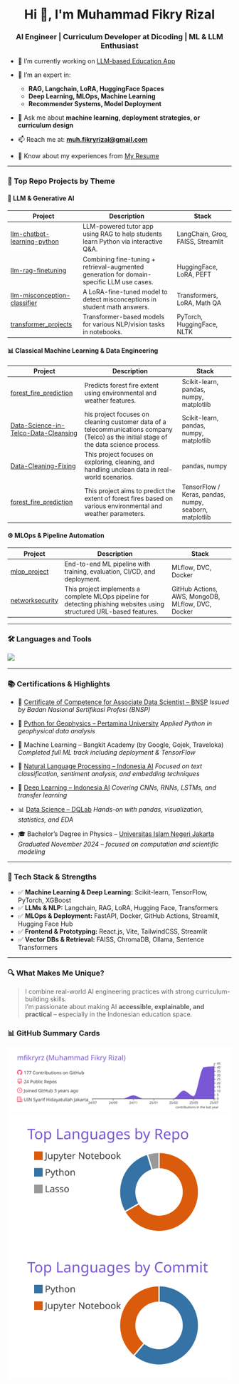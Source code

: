 <h1 align="center">Hi 👋, I'm Muhammad Fikry Rizal</h1>
<h3 align="center"> AI Engineer | Curriculum Developer at Dicoding | ML & LLM Enthusiast</h3>

- 🔭 I’m currently working on [LLM-based Education App](https://llm-python-learn.streamlit.app/)

- 🧠 I’m an expert in:
  - **RAG, Langchain, LoRA, HuggingFace Spaces**
  - **Deep Learning, MLOps, Machine Learning**
  - **Recommender Systems, Model Deployment**

- 💬 Ask me about **machine learning, deployment strategies, or curriculum design**
  
- 📫 Reach me at: **muh.fikryrizal@gmail.com**

- 📄 Know about my experiences from [My Resume](https://drive.google.com/file/d/1MOEGk4Ds6i52cKRWNeLR6wWXFI7urF4C/view?usp=sharing)

---

### 📌 Top Repo Projects by Theme

#### 🧠 LLM & Generative AI

| Project                                                                                  | Description                                                                               | Stack                             |
| ---------------------------------------------------------------------------------------- | ----------------------------------------------------------------------------------------- | --------------------------------- |
| [llm-chatbot-learning-python](https://github.com/mfikryrz/llm-chatbot-learning-python)   | LLM-powered tutor app using RAG to help students learn Python via interactive Q\&A.       | LangChain, Groq, FAISS, Streamlit |
| [llm-rag-finetuning](https://github.com/mfikryrz/llm-rag-finetuning)                     | Combining fine-tuning + retrieval-augmented generation for domain-specific LLM use cases. | HuggingFace, LoRA, PEFT           |
| [llm-misconception-classifier](https://github.com/mfikryrz/llm-misconception-classifier) | A LoRA-fine-tuned model to detect misconceptions in student math answers.                 | Transformers, LoRA, Math QA       |
| [transformer\_projects](https://github.com/mfikryrz/transformer_projects) | Transformer-based models for various NLP/vision tasks in notebooks. | PyTorch, HuggingFace, NLTK |


#### 📊 Classical Machine Learning & Data Engineering

| Project                                                                        | Description                                                           | Stack                                   |
| ------------------------------------------------------------------------------ | --------------------------------------------------------------------- | --------------------------------------- |
| [forest\_fire\_prediction](https://github.com/mfikryrz/forest_fire_prediction) | Predicts forest fire extent using environmental and weather features. | Scikit-learn, pandas, numpy, matplotlib |
| [Data-Science-in-Telco-Data-Cleansing](https://github.com/mfikryrz/Data-Science-in-Telco-Data-Cleansing) | his project focuses on cleaning customer data of a telecommunications company (Telco) as the initial stage of the data science process. | Scikit-learn, pandas, numpy, matplotlib |
| [Data-Cleaning-Fixing](https://github.com/mfikryrz/Data-Cleaning-Fixing) | This project focuses on exploring, cleaning, and handling unclean data in real-world scenarios. | pandas, numpy |
| [forest_fire_prediction](https://github.com/mfikryrz/forest_fire_prediction) | This project aims to predict the extent of forest fires based on various environmental and weather parameters. | TensorFlow / Keras, pandas, numpy, seaborn, matplotlib  |

#### ⚙️ MLOps & Pipeline Automation

| Project                                                   | Description                                                              | Stack               |
| --------------------------------------------------------- | ------------------------------------------------------------------------ | ------------------- |
| [mlop\_project](https://github.com/mfikryrz/mlop_project) | End-to-end ML pipeline with training, evaluation, CI/CD, and deployment. | MLflow, DVC, Docker |
| [networksecurity](https://github.com/mfikryrz/networksecurity) | This project implements a complete MLOps pipeline for detecting phishing websites using structured URL-based features. | GitHub Actions, AWS, MongoDB, MLflow, DVC, Docker |


---
### 🛠️ Languages and Tools
<p align="left">
  <img src="https://skillicons.dev/icons?i=python,fastapi,react,docker,linux,git,github,vscode,blender" />
</p>

---

### 📚 Certifications & Highlights

* 🥇 [Certificate of Competence for Associate Data Scientist – BNSP](https://drive.google.com/drive/folders/1XFdhDlvctRrF5XJ_HDN8p5HBXcpicQTB?usp=sharing)
  *Issued by Badan Nasional Sertifikasi Profesi (BNSP)*

* 🏅 [Python for Geophysics – Pertamina University](https://drive.google.com/drive/folders/1Sjy3uj4RxCNdxD3mIGGDsZRVlRO6FaLY?usp=sharing)
  *Applied Python in geophysical data analysis*

* 📘 Machine Learning – Bangkit Academy (by Google, Gojek, Traveloka)
  *Completed full ML track including deployment & TensorFlow*

* 📖 [Natural Language Processing – Indonesia AI](https://drive.google.com/drive/folders/19qaH5-JRIm-gEozLVYnuFwMF5cJBvWWT?usp=sharing)
  *Focused on text classification, sentiment analysis, and embedding techniques*

* 🤖 [Deep Learning – Indonesia AI](https://drive.google.com/drive/folders/1QL2dCgwownzoqqlDsAsGgWkWifZ-fey4?usp=sharing)
  *Covering CNNs, RNNs, LSTMs, and transfer learning*

* 📊 [Data Science – DQLab](https://drive.google.com/drive/folders/1b-38P8LrMxM0oA3dxVp_RcQWsvdtbapF?usp=sharing)
  *Hands-on with pandas, visualization, statistics, and EDA*

* 🎓 Bachelor’s Degree in Physics – [Universitas Islam Negeri Jakarta](https://drive.google.com/drive/folders/12TNwmZWx9BxVfD2BjPs_2HQFEuZfFHm5?usp=sharing)
  *Graduated November 2024 – focused on computation and scientific modeling*

---

### 🧠 Tech Stack & Strengths

- ✅ **Machine Learning & Deep Learning:** Scikit-learn, TensorFlow, PyTorch, XGBoost  
- ✅ **LLMs & NLP:** Langchain, RAG, LoRA, Hugging Face, Transformers  
- ✅ **MLOps & Deployment:** FastAPI, Docker, GitHub Actions, Streamlit, Hugging Face Hub  
- ✅ **Frontend & Prototyping:** React.js, Vite, TailwindCSS, Streamlit  
- ✅ **Vector DBs & Retrieval:** FAISS, ChromaDB, Ollama, Sentence Transformers  

---

### 🔍 What Makes Me Unique?

> I combine real-world AI engineering practices with strong curriculum-building skills.  
> I’m passionate about making AI **accessible, explainable, and practical** – especially in the Indonesian education space.

### 📊 GitHub Summary Cards
![](https://raw.githubusercontent.com/mfikryrz/mfikryrz/main/profile-summary-card-output/buefy/0-profile-details.svg)
![](https://raw.githubusercontent.com/mfikryrz/mfikryrz/main/profile-summary-card-output/buefy/1-repos-per-language.svg)![](https://raw.githubusercontent.com/mfikryrz/mfikryrz/main/profile-summary-card-output/buefy/2-most-commit-language.svg)
